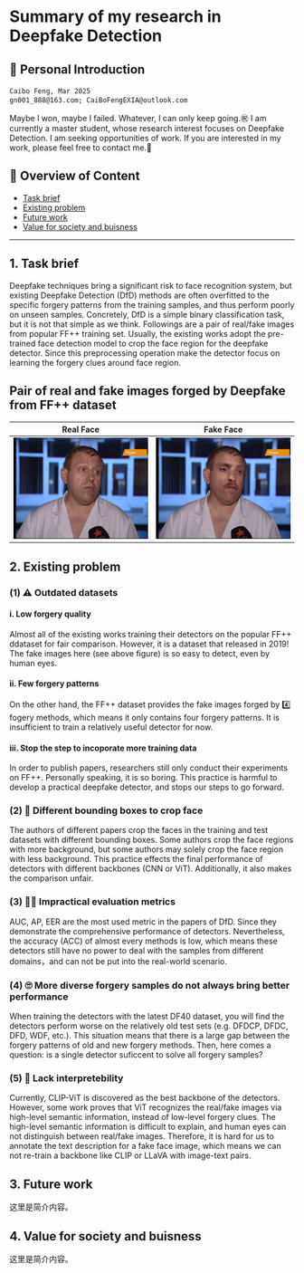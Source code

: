 # Summary of my research in Deepfake Detection
## 🐋 Personal Introduction
```
Caibo Feng, Mar 2025
gn001_888@163.com; CaiBoFengEXIA@outlook.com
```
Maybe I won, maybe I failed. Whatever, I can only keep going.㊗️
I am currently a master student, whose research interest focuses on Deepfake Detection.
I am seeking opportunities of work. If you are interested in my work, please feel free to contact me.🤝

## 👀 Overview of Content
- [Task brief](#intro)
- [Existing problem](#problem)
- [Future work](#future)
- [Value for society and buisness](#value)

---

<a id="intro"></a>
## 1. Task brief
Deepfake techniques bring a significant risk to face recognition system, but existing Deepfake Detection (DfD) methods are often overfitted to the specific forgery patterns from the training samples, and thus perform poorly on unseen samples. Concretely, DfD is a simple binary classification task, but it is not that simple as we think. Followings are a pair of real/fake images from popular FF++ training set. Usually, the existing works adopt the pre-trained face detection model to crop the face region for the deepfake detector. Since this preprocessing operation make the detector focus on learning the forgery clues around face region.

## Pair of real and fake images forged by Deepfake from FF++ dataset

| Real Face                    | Fake Face                    |
|-------------------------------|-------------------------------|
| ![Real](./img/r.png)  | ![Fake](./img/f.png)   |


<a id="problem"></a>
## 2. Existing problem
### (1) ⚠️ Outdated datasets
#### i. Low forgery quality
Almost all of the existing works training their detectors on the popular FF++ ddataset for fair comparison. However, it is a dataset that released in 2019! The fake images here (see above figure) is so easy to detect, even by human eyes.
#### ii. Few forgery patterns
On the other hand, the FF++ dataset provides the fake images forged by 4️⃣ fogery methods, which means it only contains four forgery patterns. It is insufficient to train a relatively useful detector for now.
#### iii. Stop the step to incoporate more training data
In order to publish papers, researchers still only conduct their experiments on FF++. Personally speaking, it is so boring. This practice is harmful to develop a practical deepfake detector, and stops our steps to go forward.
### (2) 🫥 Different bounding boxes to crop face
The authors of different papers crop the faces in the training and test datasets with different bounding boxes. Some authors crop the face regions with more background, but some authors may solely crop the face region with less background. This practice effects the final performance of detectors with different backbones (CNN or ViT). Additionally, it also makes the comparison unfair.
### (3) 😶‍🌫️ Impractical evaluation metrics
AUC, AP, EER are the most used metric in the papers of DfD. Since they demonstrate the comprehensive performance of detectors. Nevertheless, the accuracy (ACC) of almost every methods is low, which means these detectors still have no power to deal with the samples from different domains，and can not be put into the real-world scenario.
### (4) 🙄 More diverse forgery samples do not always bring better performance
When training the detectors with the latest DF40 dataset, you will find the detectors perform worse on the relatively old test sets (e.g. DFDCP, DFDC, DFD, WDF, etc.). This situation means that there is a large gap between the forgery patterns of old and new forgery methods. Then, here comes a question: is a single detector suficcent to solve all forgery samples? 
### (5) 🤥 Lack interpretebility
Currently, CLIP-ViT is discovered as the best backbone of the detectors. However, some work proves that ViT recognizes the real/fake images via high-level semantic information, instead of low-level forgery clues. The high-level semantic information is difficult to explain, and human eyes can not distinguish between real/fake images. Therefore, it is hard for us to annotate the text description for a fake face image, which means we can not re-train a backbone like CLIP or LLaVA with image-text pairs.

<a id="future"></a>
## 3. Future work
这里是简介内容。

<a id="value"></a>
## 4. Value for society and buisness
这里是简介内容。

